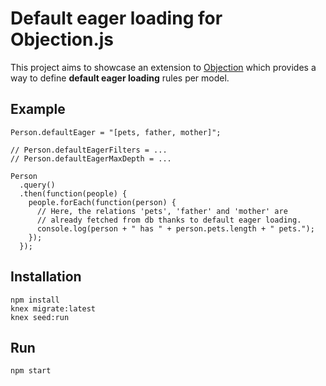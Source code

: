 # Default eager loading for Objection.js

This project aims to showcase an extension to [Objection][1] which provides a way to define **default eager loading** rules per model.

## Example

```
Person.defaultEager = "[pets, father, mother]";

// Person.defaultEagerFilters = ...
// Person.defaultEagerMaxDepth = ...

Person
  .query()
  .then(function(people) {
    people.forEach(function(person) {
      // Here, the relations 'pets', 'father' and 'mother' are
      // already fetched from db thanks to default eager loading.
      console.log(person + " has " + person.pets.length + " pets.");
    });
  });
```


## Installation

```
npm install
knex migrate:latest
knex seed:run
```

## Run

```
npm start
```

[1]: http://vincit.github.io/objection.js/

